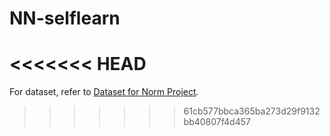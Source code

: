 # NN-selflearn
<<<<<<< HEAD
=======

For dataset, refer to [Dataset for Norm Project](https://osf.io/63wsm/?view_only=571e8ed94d9c4dd19f09e8046a2d1abf).
>>>>>>> 61cb577bbca365ba273d29f9132bb40807f4d457

